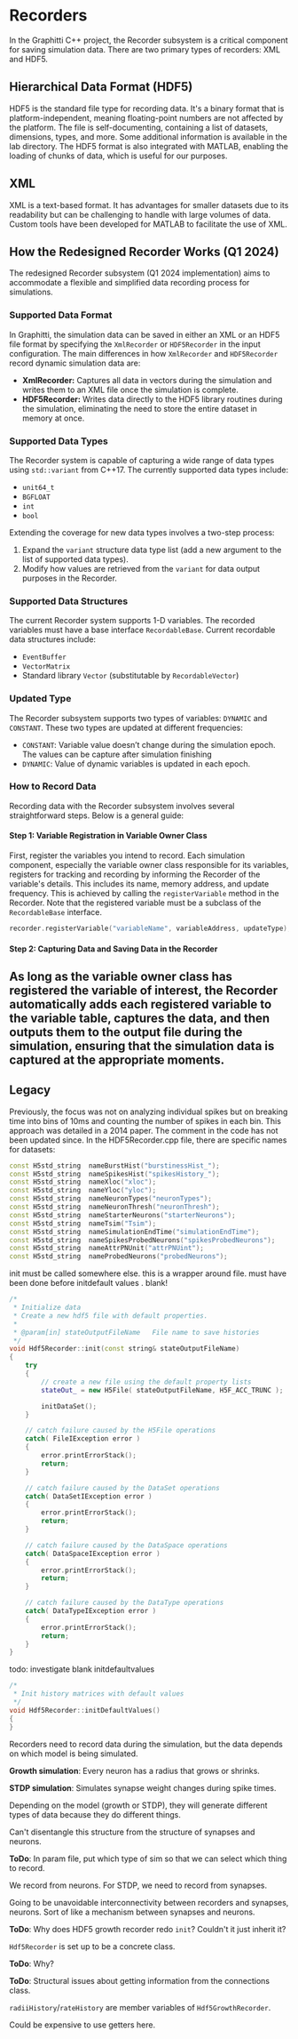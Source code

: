 # Recorders

In the Graphitti C++ project, the Recorder subsystem is a critical component for saving simulation data. There are two primary types of recorders: XML and HDF5.

## Hierarchical Data Format (HDF5)

HDF5 is the standard file type for recording data. It's a binary format that is platform-independent, meaning floating-point numbers are not affected by the platform. The file is self-documenting, containing a list of datasets, dimensions, types, and more. Some additional information is available in the lab directory. The HDF5 format is also integrated with MATLAB, enabling the loading of chunks of data, which is useful for our purposes.

## XML

XML is a text-based format. It has advantages for smaller datasets due to its readability but can be challenging to handle with large volumes of data. Custom tools have been developed for MATLAB to facilitate the use of XML.

## How the Redesigned Recorder Works (Q1 2024)

The redesigned Recorder subsystem (Q1 2024 implementation) aims to accommodate a flexible and simplified data recording process for simulations.

### Supported Data Format

In Graphitti, the simulation data can be saved in either an XML or an HDF5 file format by specifying the `XmlRecorder` or `HDF5Recorder` in the input configuration. The main differences in how `XmlRecorder` and `HDF5Recorder` record dynamic simulation data are:

- **XmlRecorder:** Captures all data in vectors during the simulation and writes them to an XML file once the simulation is complete.
- **HDF5Recorder:** Writes data directly to the HDF5 library routines during the simulation, eliminating the need to store the entire dataset in memory at once.

### Supported Data Types

The Recorder system is capable of capturing a wide range of data types using `std::variant` from C++17. The currently supported data types include:

- `unit64_t`
- `BGFLOAT`
- `int`
- `bool`

Extending the coverage for new data types involves a two-step process:

1. Expand the `variant` structure data type list (add a new argument to the list of supported data types).
2. Modify how values are retrieved from the `variant` for data output purposes in the Recorder.

### Supported Data Structures

The current Recorder system supports 1-D variables. The recorded variables must have a base interface `RecordableBase`. Current recordable data structures include:

- `EventBuffer`
- `VectorMatrix`
- Standard library `Vector` (substitutable by `RecordableVector`)

### Updated Type

The Recorder subsystem supports two types of variables: `DYNAMIC` and `CONSTANT`. These two types are updated at different frequencies:

- `CONSTANT`: Variable value doesn’t change during the simulation epoch. The values can be capture after simulation finishing
- `DYNAMIC`: Value of dynamic variables is updated in each epoch.

### How to Record Data

Recording data with the Recorder subsystem involves several straightforward steps. Below is a general guide:

#### Step 1: Variable Registration in Variable Owner Class

First, register the variables you intend to record. Each simulation component, especially the variable owner class responsible for its variables, registers for tracking and recording by informing the Recorder of the variable's details. This includes its name, memory address, and update frequency. This is achieved by calling the `registerVariable` method in the Recorder. Note that the registered variable must be a subclass of the `RecordableBase` interface.

```cpp
recorder.registerVariable("variableName", variableAddress, updateType);
```

#### Step 2: Capturing Data and Saving Data in the Recorder

As long as the variable owner class has registered the variable of interest, the Recorder automatically adds each registered variable to the variable table, captures the data, and then outputs them to the output file during the simulation, ensuring that the simulation data is captured at the appropriate moments.
---------------------------------------------------------------------------------------------

## Legacy

Previously, the focus was not on analyzing individual spikes but on breaking time into bins of 10ms and counting the number of spikes in each bin. This approach was detailed in a 2014 paper. The comment in the code has not been updated since. In the HDF5Recorder.cpp file, there are specific names for datasets:

```cpp
const H5std_string  nameBurstHist("burstinessHist_");
const H5std_string  nameSpikesHist("spikesHistory_");
const H5std_string  nameXloc("xloc");
const H5std_string  nameYloc("yloc");
const H5std_string  nameNeuronTypes("neuronTypes");
const H5std_string  nameNeuronThresh("neuronThresh");
const H5std_string  nameStarterNeurons("starterNeurons");
const H5std_string  nameTsim("Tsim");
const H5std_string  nameSimulationEndTime("simulationEndTime");
const H5std_string  nameSpikesProbedNeurons("spikesProbedNeurons");
const H5std_string  nameAttrPNUnit("attrPNUint");
const H5std_string  nameProbedNeurons("probedNeurons");
```

init must be called somewhere else.
this is a wrapper around file. must have been done before initdefault values . blank!
```cpp
/*
 * Initialize data
 * Create a new hdf5 file with default properties.
 *
 * @param[in] stateOutputFileName	File name to save histories
 */
void Hdf5Recorder::init(const string& stateOutputFileName)
{
    try
    {
        // create a new file using the default property lists
        stateOut_ = new H5File( stateOutputFileName, H5F_ACC_TRUNC );

        initDataSet();
    }

    // catch failure caused by the H5File operations
    catch( FileIException error )
    {
        error.printErrorStack();
        return;
    }

    // catch failure caused by the DataSet operations
    catch( DataSetIException error )
    {
        error.printErrorStack();
        return;
    }

    // catch failure caused by the DataSpace operations
    catch( DataSpaceIException error )
    {
        error.printErrorStack();
        return;
    }

    // catch failure caused by the DataType operations
    catch( DataTypeIException error )
    {
        error.printErrorStack();
        return;
    }
}
```
todo: investigate blank initdefaultvalues
```cpp
/*
 * Init history matrices with default values
 */
void Hdf5Recorder::initDefaultValues()
{
}
```

Recorders need to record data during the simulation, but the data depends on which model is being simulated.

**Growth simulation**: Every neuron has a radius that grows or shrinks.

**STDP simulation**: Simulates synapse weight changes during spike times.

Depending on the model (growth or STDP), they will generate different types of data because they do different things.

Can't disentangle this structure from the structure of synapses and neurons.

**ToDo**: In param file, put which type of sim so that we can select which thing to record.

We record from neurons. For STDP, we need to record from synapses.

Going to be unavoidable interconnectivity between recorders and synapses, neurons. Sort of like a mechanism between synapses and neurons.

**ToDo**: Why does HDF5 growth recorder redo `init`? Couldn't it just inherit it?

`Hdf5Recorder` is set up to be a concrete class.

**ToDo**: Why?

**ToDo**: Structural issues about getting information from the connections class.

`radiiHistory`/`rateHistory` are member variables of `Hdf5GrowthRecorder`.

Could be expensive to use getters here.








